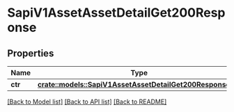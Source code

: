 # SapiV1AssetAssetDetailGet200Response

## Properties

Name | Type | Description | Notes
------------ | ------------- | ------------- | -------------
**ctr** | [**crate::models::SapiV1AssetAssetDetailGet200ResponseCtr**](_sapi_v1_asset_assetDetail_get_200_response_CTR.md) |  | 

[[Back to Model list]](../README.md#documentation-for-models) [[Back to API list]](../README.md#documentation-for-api-endpoints) [[Back to README]](../README.md)


